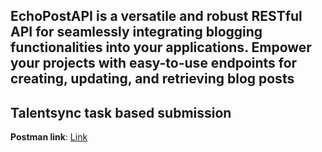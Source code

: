 ## EchoPostAPI is a versatile and robust RESTful API for seamlessly integrating blogging functionalities into your applications. Empower your projects with easy-to-use endpoints for creating, updating, and retrieving blog posts

## Talentsync task based submission

**Postman link**: [Link](https://documenter.getpostman.com/view/28289943/2s9Yynjirx)